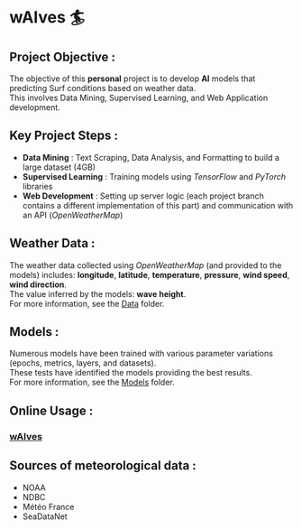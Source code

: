 # wAIves 🏄

## Project Objective :
The objective of this **personal** project is to develop **AI** models that predicting Surf conditions based on weather data.  
This involves Data Mining, Supervised Learning, and Web Application development.

## Key Project Steps :
- **Data Mining** : Text Scraping, Data Analysis, and Formatting to build a large dataset (4GB)
- **Supervised Learning** : Training models using *TensorFlow* and *PyTorch* libraries
- **Web Development** : Setting up server logic (each project branch contains a different implementation of this part) and communication with an API (*OpenWeatherMap*)

## Weather Data :
The weather data collected using *OpenWeatherMap* (and provided to the models) includes: **longitude**, **latitude**, **temperature**, **pressure**, **wind speed**, **wind direction**.  
The value inferred by the models: **wave height**.  
For more information, see the [Data](https://github.com/LugolBis/wAIves/tree/main/DATA) folder.

## Models :
Numerous models have been trained with various parameter variations (epochs, metrics, layers, and datasets).  
These tests have identified the models providing the best results.  
For more information, see the [Models](https://github.com/LugolBis/wAIves/tree/main/Models) folder.

## Online Usage :
### [wAIves](https://lugolbis.github.io/wAIves/)

## Sources of meteorological data :
- NOAA
- NDBC
- Météo France
- SeaDataNet
